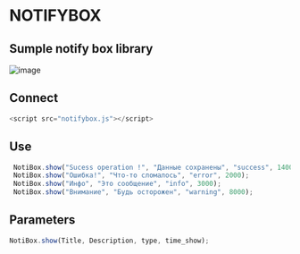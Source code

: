 # NOTIFYBOX

## Sumple notify box library



![image](https://github.com/user-attachments/assets/ae122ede-2b10-40c9-b60c-1de7ab0fd50c)

## Connect
```js
<script src="notifybox.js"></script>
```

## Use
```js
 NotiBox.show("Sucess operation !", "Данные сохранены", "success", 14000);
 NotiBox.show("Ошибка!", "Что-то сломалось", "error", 2000);
 NotiBox.show("Инфо", "Это сообщение", "info", 3000);
 NotiBox.show("Внимание", "Будь осторожен", "warning", 8000);
```

## Parameters
```js
NotiBox.show(Title, Description, type, time_show);
```




